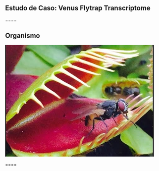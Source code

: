 <!-- .slide: data-background="img/motivation.jpg" -->

## Estudo de Caso: Venus Flytrap Transcriptome

====

<!-- .slide: data-background="img/motivation.jpg" -->

## Organismo

<img src="img/logos/data18.jpg" style="background:none; border:none; box-shadow:none;">

====

